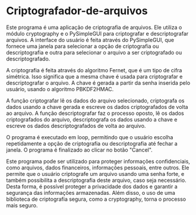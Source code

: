 # Criptografador-de-arquivos
Este programa é uma aplicação de criptografia de arquivos. Ele utiliza o módulo cryptography e o PySimpleGUI para criptografar e descriptografar arquivos. A interface do usuário é feita através do PySimpleGUI, que fornece uma janela para selecionar a opção de criptografia ou descriptografia e outra para selecionar o arquivo a ser criptografado ou descriptografado.

A criptografia é feita através do algoritmo Fernet, que é um tipo de cifra simétrica. Isso significa que a mesma chave é usada para criptografar e descriptografar o arquivo. A chave é gerada a partir da senha inserida pelo usuário, usando o algoritmo PBKDF2HMAC.

A função criptografar lê os dados do arquivo selecionado, criptografa os dados usando a chave gerada e escreve os dados criptografados de volta ao arquivo. A função descriptografar faz o processo oposto, lê os dados criptografados do arquivo, descriptografa os dados usando a chave e escreve os dados descriptografados de volta ao arquivo.

O programa é executado em loop, permitindo que o usuário escolha repetidamente a opção de criptografia ou descriptografia até fechar a janela. O programa é finalizado ao clicar no botão "Cancel".

Este programa pode ser utilizado para proteger informações confidenciais, como arquivos, dados financeiros, informações pessoais, entre outros. Ele permite que o usuário criptografe um arquivo usando uma senha forte, e também possibilita a descriptografia deste arquivo, caso seja necessário. Desta forma, é possível proteger a privacidade dos dados e garantir a segurança das informações armazenadas. Além disso, o uso de uma biblioteca de criptografia segura, como a cryptography, torna o processo mais seguro.
